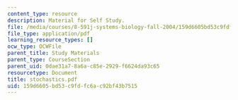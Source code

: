 ```yaml
---
content_type: resource
description: Material for Self Study.
file: /media/courses/8-591j-systems-biology-fall-2004/159d6605bd53c9fdfc6ac92bf43b7515_stochastics.pdf
file_type: application/pdf
learning_resource_types: []
ocw_type: OCWFile
parent_title: Study Materials
parent_type: CourseSection
parent_uid: 0dae31a7-8a6a-c85e-2929-f6624da93c65
resourcetype: Document
title: stochastics.pdf
uid: 159d6605-bd53-c9fd-fc6a-c92bf43b7515
---
```


